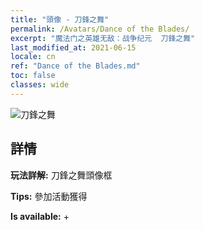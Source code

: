 ```yaml
---
title: "頭像 - 刀鋒之舞"
permalink: /Avatars/Dance of the Blades/
excerpt: "魔法门之英雄无敌：战争纪元  刀鋒之舞"
last_modified_at: 2021-06-15
locale: cn
ref: "Dance of the Blades.md"
toc: false
classes: wide
---
```

 ![刀鋒之舞](/images/a/avatarFrame_26.png)

## 詳情

 **玩法詳解:** 刀鋒之舞頭像框 

 **Tips:** 參加活動獲得 

 **Is available:**  + 

